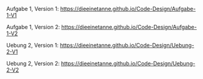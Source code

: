 Aufgabe 1, Version 1: https://dieeinetanne.github.io/Code-Design/Aufgabe-1-V1

Aufgabe 1, Version 2: https://dieeinetanne.github.io/Code-Design/Aufgabe-1-V2

Uebung 2, Version 1: https://dieeinetanne.github.io/Code-Design/Uebung-2-V1

Uebung 2, Version 2: https://dieeinetanne.github.io/Code-Design/Uebung-2-V2
